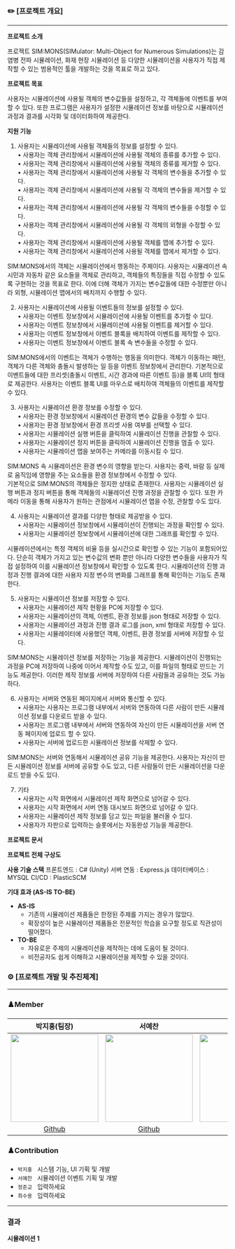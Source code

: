 ### ✏️ [프로젝트 개요]

---

**프로젝트 소개**

프로젝트 SIM:MONS(SIMulator: Multi-Object for Numerous Simulations)는 감염병 전파 시뮬레이션, 화재 현장 시뮬레이션 등 다양한 시뮬레이션을 사용자가 직접 제작할 수 있는 범용적인 툴을 개발하는 것을 목표로 하고 있다.

**프로젝트 목표**

사용자는 시뮬레이션에 사용될 객체의 변수값들을 설정하고, 각 객체들에 이벤트를 부여할 수 있다. 또한 프로그램은 사용자가 설정한 시뮬레이션 정보를 바탕으로 시뮬레이션 과정과 결과를 시각화 및 데이터화하여 제공한다.

**지원 기능**

1) 사용자는 시뮬레이션에 사용될 객체들의 정보를 설정할 수 있다.<br/>
•  사용자는 객체 관리창에서 시뮬레이션에 사용될 객체의 종류를 추가할 수 있다.<br/>
•  사용자는 객체 관리창에서 시뮬레이션에 사용될 객체의 종류를 제거할 수 있다.<br/>
•  사용자는 객체 관리창에서 시뮬레이션에 사용될 각 객체의 변수들을 추가할 수 있다.<br/>
•  사용자는 객체 관리창에서 시뮬레이션에 사용될 각 객체의 변수들을 제거할 수 있다.<br/>
•  사용자는 객체 관리창에서 시뮬레이션에 사용될 각 객체의 변수들을 수정할 수 있다.<br/>
•  사용자는 객체 관리창에서 시뮬레이션에 사용될 각 객체의 외형을 수정할 수 있다.<br/>
•  사용자는 객체 관리창에서 시뮬레이션에 사용될 객체를 맵에 추가할 수 있다.<br/>
•  사용자는 객체 관리창에서 시뮬레이션에 사용될 객체를 맵에서 제거할 수 있다.

  SIM:MONS에서의 객체는 시뮬레이션에서 행동하는 주체이다. 사용자는 시뮬레이션 속 시민과 자동차 같은 요소들을 객체로 관리하고, 객체들의 특징들을 직접 수정할 수 있도록 구현하는 것을 목표로 한다. 이에 더해 객체가 가지는 변수값들에 대한 수정뿐만 아니라 외형, 시뮬레이션 맵에서의 배치까지 수행할 수 있다.
  
2) 사용자는 시뮬레이션에 사용될 이벤트들의 정보를 설정할 수 있다.<br/>
•  사용자는 이벤트 정보창에서 시뮬레이션에 사용될 이벤트를 추가할 수 있다.<br/>
•  사용자는 이벤트 정보창에서 시뮬레이션에 사용될 이벤트를 제거할 수 있다.<br/>
•  사용자는 이벤트 정보창에서 이벤트 블록을 배치하여 이벤트를  제작할 수 있다.<br/>
•  사용자는 이벤트 정보창에서 이벤트 블록 속 변수들을 수정할 수 있다.

  SIM:MONS에서의 이벤트는 객체가 수행하는 행동을 의미한다. 객체가 이동하는 패턴, 객체가 다른 객체와 충돌시 발생하는 일 등을 이벤트 정보창에서 관리한다. 기본적으로 이벤트들에 대한 프리셋(충돌시 이벤트, 시간 경과에 따른 이벤트 등)을 블록 UI의 형태로 제공한다. 사용자는 이벤트 블록 UI를 마우스로 배치하여 객체들의 이벤트를 제작할 수 있다.
  
3) 사용자는 시뮬레이션 환경 정보를 수정할 수 있다.<br/>
•  사용자는 환경 정보창에서 시뮬레이션 환경의 변수 값들을 수정할 수 있다.<br/>
•  사용자는 환경 정보창에서 환경 프리셋 사용 여부를 선택할 수 있다.<br/>
•  사용자는 시뮬레이션 실행 버튼을 클릭하여 시뮬레이션 진행을 관찰할 수 있다.<br/>
•  사용자는 시뮬레이션 정지 버튼을 클릭하여 시뮬레이션 진행을 멈출 수 있다.<br/>
•  사용자는 시뮬레이션 맵을 보여주는 카메라를 이동시킬 수 있다.

  SIM:MONS 속 시뮬레이션은 환경 변수의 영향을 받는다. 사용자는 중력, 바람 등 실제로 움직임에 영향을 주는 요소들을 환경 정보창에서 수정할 수 있다.<br/>
기본적으로 SIM:MONS의 객체들은 정지한 상태로 존재한다. 사용자는 시뮬레이션 실행 버튼과 정지 버튼을 통해 객체들의 시뮬레이션 진행 과정을 관찰할 수 있다. 또한 카메라 이동을 통해 사용자가 원하는 관점에서 시뮬레이션 맵을 수정, 관찰할 수도 있다.

4) 사용자는 시뮬레이션 결과를 다양한 형태로 제공받을 수 있다.<br/>
•  사용자는 시뮬레이션 정보창에서 시뮬레이션이 진행되는 과정을 확인할 수 있다.<br/>
•  사용자는 시뮬레이션 정보창에서 시뮬레이션에 대한 그래프를 확인할 수 있다.

  시뮬레이션에서는 특정 객체의 비율 등을 실시간으로 확인할 수 있는 기능이 포함되어있다. 단순히 객체가 가지고 있는 변수값의 변화 뿐만 아니라 다양한 변수들을 사용자가 직접 설정하여 이를 시뮬레이션 정보창에서 확인할 수 있도록 한다. 시뮬레이션의 진행 과정과 진행 결과에 대한 사용자 지정 변수의 변화를 그래프를 통해 확인하는 기능도 존재한다.
  
5) 사용자는 시뮬레이션 정보를 저장할 수 있다.<br/>
•  사용자는 시뮬레이션 제작 현황을 PC에 저장할 수 있다.<br/>
•  사용자는 시뮬레이션의 객체, 이벤트, 환경 정보를 json 형태로 저장할 수 있다.<br/>
•  사용자는 시뮬레이션 과정과 진행 결과 로그를 json, xml 형태로 저장할 수 있다.<br/>
•  사용자는 시뮬레이터에 사용했던 객체, 이벤트, 환경 정보를 서버에 저장할 수 있다.

  SIM:MONS는 시뮬레이션 정보를 저장하는 기능을 제공한다. 시뮬레이션이 진행되는 과정을 PC에 저장하여 나중에 이어서 제작할 수도 있고, 이를 파일의 형태로 만드는 기능도 제공한다. 이러한 제작 정보를 서버에 저장하여 다른 사람들과 공유하는 것도 가능하다.
  
6) 사용자는 서버와 연동된 페이지에서 서버와 통신할 수 있다.<br/>
•  사용자는 사용자는 프로그램 내부에서 서버와 연동하여 다른 사람이 만든 시뮬레이션 정보를 다운로드 받을 수 있다.<br/>
•  사용자는 프로그램 내부에서 서버와 연동하여 자신이 만든 시뮬레이션을 서버 연동 페이지에 업로드 할 수 있다.<br/>
•  사용자는 서버에 업로드한 시뮬레이션 정보를 삭제할 수 있다.

  SIM:MONS는 서버와 연동해서 시뮬레이션 공유 기능을 제공한다. 사용자는 자신이 만든 시뮬레이션 정보를 서버에 공유할 수도 있고, 다른 사람들이 만든 시뮬레이션을 다운로드 받을 수도 있다. 
  
7) 기타<br/>
•  사용자는 시작 화면에서 시뮬레이션 제작 화면으로 넘어갈 수 있다.<br/>
•  사용자는 시작 화면에서 서버 연동 대시보드 화면으로 넘어갈 수 있다.<br/>
•  사용자는 시뮬레이션 제작 정보를 담고 있는 파일을 불러올 수 있다.<br/>
•  사용자가 자판으로 입력하는 슬롯에서는 자동완성 기능을 제공한다.

**프로젝트 문서**



**프로젝트 전체 구상도**



**사용 기술 스택**
프론트엔드 : C# (Unity)
서버 연동 : Express.js
데이터베이스 : MYSQL
CI/CD : PlasticSCM

**기대 효과 (AS-IS TO-BE)**

- **AS-IS**
    - 기존의 시뮬레이션 제품들은 한정된 주제를 가지는 경우가 많았다.
    - 확장성이 높은 시뮬레이션 제품들은 전문적인 학습을 요구할 정도로 직관성이 떨어졌다.
- **TO-BE**
    - 자유로운 주제의 시뮬레이션을 제작하는 데에 도움이 될 것이다.
    - 비전공자도 쉽게 이해하고 시뮬레이션을 제작할 수 있을 것이다.

### ⚙️ [프로젝트 개발 및 추진체계]

---

### ♟️Member
박지홍(팀장)|서예찬|정준교|최수용|
:-:|:-:|:-:|:-:|
<img src="https://avatars.githubusercontent.com/u/26118215?v=4" width="200">|<img src="https://avatars.githubusercontent.com/u/33596116?v=4" width="200">|<img src="https://avatars.githubusercontent.com/u/62828677?v=4" width="200">|<img src="https://avatars.githubusercontent.com/u/43053618?v=4" width="200">|
[Github](https://github.com/jhpark1109)|[Github](https://github.com/SuhYC)|[Github](https://github.com/jgjung9)|[Github](https://github.com/Rogers099)

### ♟️Contribution
- `박지홍` &nbsp; 시스템 기능, UI 기획 및 개발
- `서예찬` &nbsp; 시뮬레이션 이벤트 기획 및 개발
- `정준교` &nbsp; 입력하세요
- `최수용` &nbsp; 입력하세요

---

### 결과 
**시뮬레이션 1**
